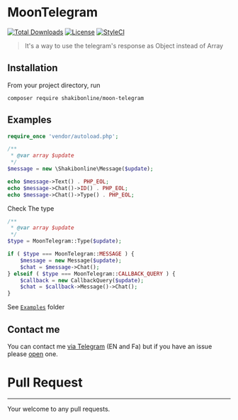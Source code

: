 # MoonTelegram

[![Total Downloads](https://poser.pugx.org/shakibonline/moon-telegram/downloads)](https://packagist.org/packages/shakibonline/moon-telegram)
[![License](https://poser.pugx.org/shakibonline/moon-telegram/license)](https://packagist.org/packages/shakibonline/moon-telegram)
[![StyleCI](https://styleci.io/repos/93853503/shield?branch=master)](https://styleci.io/repos/93853503)

> It's a way to use the telegram's response as Object instead of Array

Installation
---------
From your project directory, run
```
composer require shakibonline/moon-telegram
```

Examples
---------
```php
require_once 'vendor/autoload.php';

/**
 * @var array $update
 */
$message = new \Shakibonline\Message($update);

echo $message->Text() . PHP_EOL;
echo $message->Chat()->ID() . PHP_EOL;
echo $message->Chat()->Type() . PHP_EOL;
```

Check The type
```php
/**
 * @var array $update
 */
$type = MoonTelegram::Type($update);

if ( $type === MoonTelegram::MESSAGE ) {
	$message = new Message($update);
	$chat = $message->Chat();
} elseif ( $type === MoonTelegram::CALLBACK_QUERY ) {
	$callback = new CallbackQuery($update);
	$chat = $callback->Message()->Chat();
}
```

See [`Examples`](https://github.com/shakibonline/MoonTelegram/tree/master/Examples) folder

Contact me
------------
You can contact me [via Telegram](https://telegram.me/abbasShakiba) (EN and Fa) but if you have an issue please [open](https://github.com/shakibonline/MoonTelegram/issues) one.

# Pull Request
------------
Your welcome to any pull requests.
